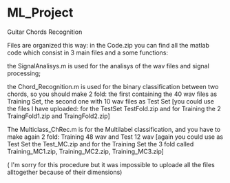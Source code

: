 # ML_Project
Guitar Chords Recognition

Files are organized this way:
in the Code.zip you can find all the matlab code which consist in 3 main files and a some functions:

the SignalAnalisys.m is used for the analisys of the wav files and signal processing;

the Chord_Recognition.m is used for the binary classification between two chords, so you should make 2 fold:
the first containing the 40 wav files as Training Set, the second one with 10 wav files as Test Set
[you could use the files I have uploaded: for the TestSet TestFold.zip and for Training the 2 TraingFold1.zip
and TraingFold2.zip]

The Multiclass_ChRec.m is for the Multilabel classification, and you have to make again 2 fold:
Training 48 wav and Test 12 wav
[again you could use as Test Set the Test_MC.zip and for the Training Set the 3 fold called
Training_MC1.zip, Training_MC2.zip, Training_MC3.zip]

( I'm sorry for this procedure but it was impossible to uploade all the files alltogether because of 
their dimensions)
